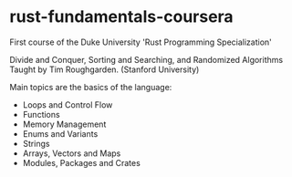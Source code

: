 # rust-fundamentals-coursera
First course of the Duke University 'Rust Programming Specialization' 

Divide and Conquer, Sorting and Searching, and Randomized Algorithms
Taught by Tim Roughgarden. (Stanford University)

Main topics are the basics of the language:

- Loops and Control Flow
- Functions
- Memory Management
- Enums and Variants
- Strings
- Arrays, Vectors and Maps
- Modules, Packages and Crates
